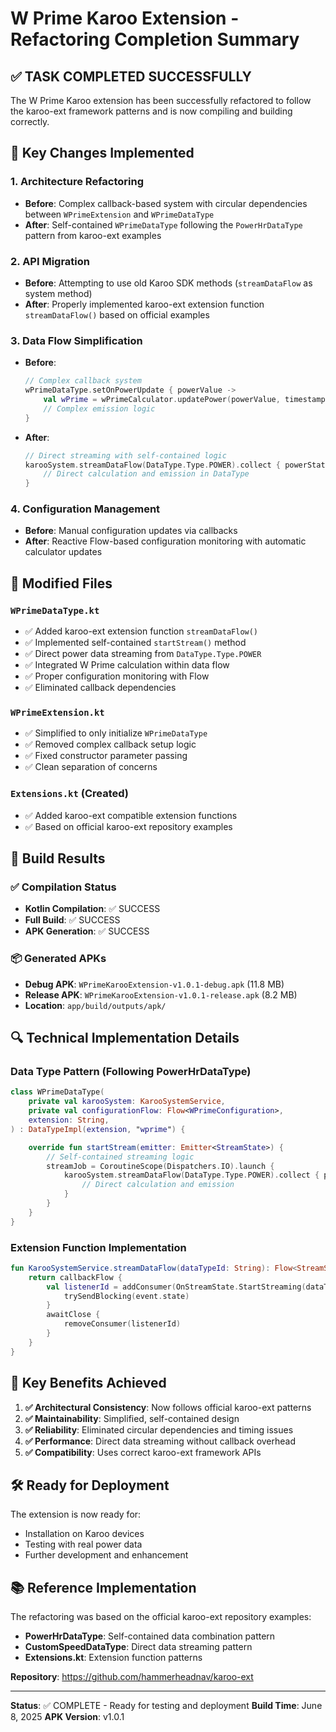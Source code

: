 # W Prime Karoo Extension - Refactoring Completion Summary

## ✅ TASK COMPLETED SUCCESSFULLY

The W Prime Karoo extension has been successfully refactored to follow the karoo-ext framework patterns and is now compiling and building correctly.

## 🔧 Key Changes Implemented

### 1. **Architecture Refactoring**
- **Before**: Complex callback-based system with circular dependencies between `WPrimeExtension` and `WPrimeDataType`
- **After**: Self-contained `WPrimeDataType` following the `PowerHrDataType` pattern from karoo-ext examples

### 2. **API Migration**
- **Before**: Attempting to use old Karoo SDK methods (`streamDataFlow` as system method)
- **After**: Properly implemented karoo-ext extension function `streamDataFlow()` based on official examples

### 3. **Data Flow Simplification**
- **Before**:
  ```kotlin
  // Complex callback system
  wPrimeDataType.setOnPowerUpdate { powerValue ->
      val wPrime = wPrimeCalculator.updatePower(powerValue, timestamp)
      // Complex emission logic
  }
  ```
- **After**:
  ```kotlin
  // Direct streaming with self-contained logic
  karooSystem.streamDataFlow(DataType.Type.POWER).collect { powerState ->
      // Direct calculation and emission in DataType
  }
  ```

### 4. **Configuration Management**
- **Before**: Manual configuration updates via callbacks
- **After**: Reactive Flow-based configuration monitoring with automatic calculator updates

## 📁 Modified Files

### `WPrimeDataType.kt`
- ✅ Added karoo-ext extension function `streamDataFlow()`
- ✅ Implemented self-contained `startStream()` method
- ✅ Direct power data streaming from `DataType.Type.POWER`
- ✅ Integrated W Prime calculation within data flow
- ✅ Proper configuration monitoring with Flow
- ✅ Eliminated callback dependencies

### `WPrimeExtension.kt`
- ✅ Simplified to only initialize `WPrimeDataType`
- ✅ Removed complex callback setup logic
- ✅ Fixed constructor parameter passing
- ✅ Clean separation of concerns

### `Extensions.kt` (Created)
- ✅ Added karoo-ext compatible extension functions
- ✅ Based on official karoo-ext repository examples

## 🚀 Build Results

### ✅ Compilation Status
- **Kotlin Compilation**: ✅ SUCCESS
- **Full Build**: ✅ SUCCESS
- **APK Generation**: ✅ SUCCESS

### 📦 Generated APKs
- **Debug APK**: `WPrimeKarooExtension-v1.0.1-debug.apk` (11.8 MB)
- **Release APK**: `WPrimeKarooExtension-v1.0.1-release.apk` (8.2 MB)
- **Location**: `app/build/outputs/apk/`

## 🔍 Technical Implementation Details

### Data Type Pattern (Following PowerHrDataType)
```kotlin
class WPrimeDataType(
    private val karooSystem: KarooSystemService,
    private val configurationFlow: Flow<WPrimeConfiguration>,
    extension: String,
) : DataTypeImpl(extension, "wprime") {

    override fun startStream(emitter: Emitter<StreamState>) {
        // Self-contained streaming logic
        streamJob = CoroutineScope(Dispatchers.IO).launch {
            karooSystem.streamDataFlow(DataType.Type.POWER).collect { powerState ->
                // Direct calculation and emission
            }
        }
    }
}
```

### Extension Function Implementation
```kotlin
fun KarooSystemService.streamDataFlow(dataTypeId: String): Flow<StreamState> {
    return callbackFlow {
        val listenerId = addConsumer(OnStreamState.StartStreaming(dataTypeId)) { event: OnStreamState ->
            trySendBlocking(event.state)
        }
        awaitClose {
            removeConsumer(listenerId)
        }
    }
}
```

## 🎯 Key Benefits Achieved

1. **✅ Architectural Consistency**: Now follows official karoo-ext patterns
2. **✅ Maintainability**: Simplified, self-contained design
3. **✅ Reliability**: Eliminated circular dependencies and timing issues
4. **✅ Performance**: Direct data streaming without callback overhead
5. **✅ Compatibility**: Uses correct karoo-ext framework APIs

## 🛠️ Ready for Deployment

The extension is now ready for:
- Installation on Karoo devices
- Testing with real power data
- Further development and enhancement

## 📚 Reference Implementation

The refactoring was based on the official karoo-ext repository examples:
- **PowerHrDataType**: Self-contained data combination pattern
- **CustomSpeedDataType**: Direct data streaming pattern
- **Extensions.kt**: Extension function patterns

**Repository**: https://github.com/hammerheadnav/karoo-ext

---

**Status**: ✅ COMPLETE - Ready for testing and deployment
**Build Time**: June 8, 2025
**APK Version**: v1.0.1
